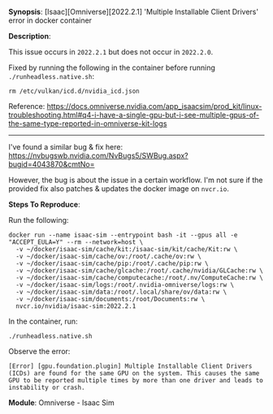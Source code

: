 **Synopsis**: [Isaac][Omniverse][2022.2.1] 'Multiple Installable Client Drivers' error in docker container

**Description**:

This issue occurs in `2022.2.1` but does not occur in `2022.2.0`.

Fixed by running the following in the container before running `./runheadless.native.sh`:

```
rm /etc/vulkan/icd.d/nvidia_icd.json
```

Reference: https://docs.omniverse.nvidia.com/app_isaacsim/prod_kit/linux-troubleshooting.html#q4-i-have-a-single-gpu-but-i-see-multiple-gpus-of-the-same-type-reported-in-omniverse-kit-logs

----------

I've found a similar bug & fix here: https://nvbugswb.nvidia.com/NvBugs5/SWBug.aspx?bugid=4043870&cmtNo=

However, the bug is about the issue in a certain workflow. I'm not sure if the provided fix also patches & updates the docker image on `nvcr.io`.

**Steps To Reproduce**:

Run the following:

```
docker run --name isaac-sim --entrypoint bash -it --gpus all -e "ACCEPT_EULA=Y" --rm --network=host \
  -v ~/docker/isaac-sim/cache/kit:/isaac-sim/kit/cache/Kit:rw \
  -v ~/docker/isaac-sim/cache/ov:/root/.cache/ov:rw \
  -v ~/docker/isaac-sim/cache/pip:/root/.cache/pip:rw \
  -v ~/docker/isaac-sim/cache/glcache:/root/.cache/nvidia/GLCache:rw \
  -v ~/docker/isaac-sim/cache/computecache:/root/.nv/ComputeCache:rw \
  -v ~/docker/isaac-sim/logs:/root/.nvidia-omniverse/logs:rw \
  -v ~/docker/isaac-sim/data:/root/.local/share/ov/data:rw \
  -v ~/docker/isaac-sim/documents:/root/Documents:rw \
  nvcr.io/nvidia/isaac-sim:2022.2.1
```

In the container, run:

```
./runheadless.native.sh
```

Observe the error:

```
[Error] [gpu.foundation.plugin] Multiple Installable Client Drivers (ICDs) are found for the same GPU on the system. This causes the same GPU to be reported multiple times by more than one driver and leads to instability or crash.
```

**Module**: Omniverse - Isaac Sim
